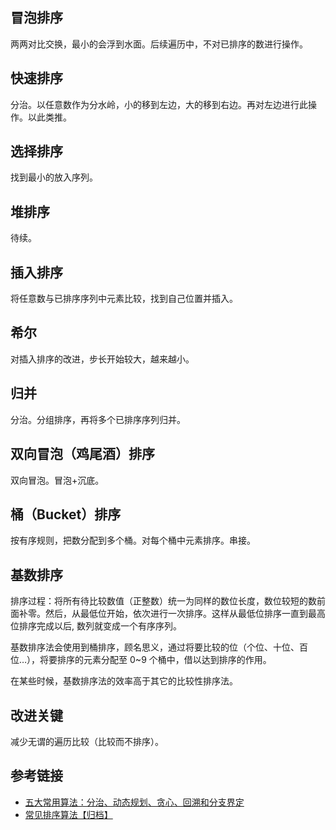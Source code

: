 ## 冒泡排序

两两对比交换，最小的会浮到水面。后续遍历中，不对已排序的数进行操作。

## 快速排序

分治。以任意数作为分水岭，小的移到左边，大的移到右边。再对左边进行此操作。以此类推。

## 选择排序

找到最小的放入序列。

## 堆排序

待续。

## 插入排序

将任意数与已排序序列中元素比较，找到自己位置并插入。

## 希尔

对插入排序的改进，步长开始较大，越来越小。

## 归并

分治。分组排序，再将多个已排序序列归并。

## 双向冒泡（鸡尾酒）排序

双向冒泡。冒泡+沉底。

## 桶（Bucket）排序

按有序规则，把数分配到多个桶。对每个桶中元素排序。串接。

## 基数排序

排序过程：将所有待比较数值（正整数）统一为同样的数位长度，数位较短的数前面补零。然后，从最低位开始，依次进行一次排序。这样从最低位排序一直到最高位排序完成以后, 数列就变成一个有序序列。

基数排序法会使用到桶排序，顾名思义，通过将要比较的位（个位、十位、百位…），将要排序的元素分配至 0~9 个桶中，借以达到排序的作用。

在某些时候，基数排序法的效率高于其它的比较性排序法。

## 改进关键

减少无谓的遍历比较（比较而不排序）。


## 参考链接

- [五大常用算法：分治、动态规划、贪心、回溯和分支界定](http://blog.csdn.net/yapian8/article/details/28240973)
- [常见排序算法【归档】](http://bubkoo.com/2014/01/17/sort-algorithm/archives/)